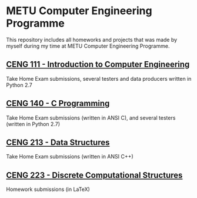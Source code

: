 <h1>METU Computer Engineering Programme</h1>
<p>This repository includes all homeworks and projects that was made by myself during my time at METU Computer Engineering Programme.</p>
<h2><a href="https://github.com/frozsgy/METU/tree/master/CENG111">CENG 111 - Introduction to Computer Engineering</a></h2>
<p>Take Home Exam submissions, several testers and data producers written in Python 2.7</p>
<h2><a href="https://github.com/frozsgy/METU/tree/master/CENG140">CENG 140 - C Programming</a></h2>
<p>Take Home Exam submissions (written in ANSI C), and several testers (written in Python 2.7)</p>
<h2><a href="https://github.com/frozsgy/METU/tree/master/CENG213">CENG 213 - Data Structures</a></h2>
<p>Take Home Exam submissions (written in ANSI C++)</p>
<h2><a href="https://github.com/frozsgy/ceng223-hw">CENG 223 - Discrete Computational Structures</a></h2>
<p>Homework submissions (in LaTeX)</p>
